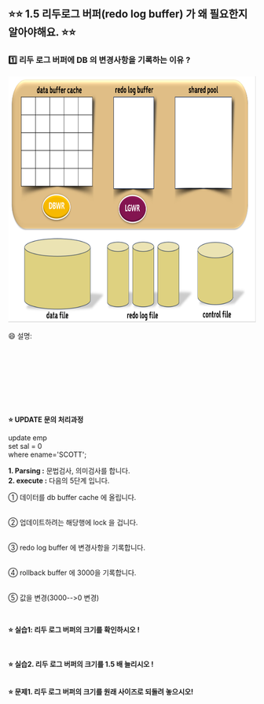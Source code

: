 
## ⭐⭐  1.5 리두로그 버퍼(redo log buffer) 가 왜 필요한지 알아야해요. ⭐⭐


### 1️⃣  리두 로그 버퍼에  DB 의 변경사항을 기록하는 이유 ? 

 
<img src="https://github.com/oracleyu01/oracle_admin/blob/main/%EC%98%A4%EB%9D%BC%ED%81%B4%20%EA%B8%B0%EB%B3%B8%20%EA%B5%AC%EC%A1%B0.png" width="800" height="500">

😄 설명:  
&nbsp;  
&nbsp;  
&nbsp;  
&nbsp;  
&nbsp;  
&nbsp;  
&nbsp;  
&nbsp;  

**⭐ UPDATE 문의 처리과정** 

  update  emp  
   set  sal = 0  
   where ename='SCOTT';  

  **1.  Parsing :**   문법검사, 의미검사를 합니다.  
  **2.  execute :**  다음의 5단계 입니다.
 &nbsp;    

 ① 데이터를 db buffer cache 에 올립니다.  
 &nbsp;  
 
 ② 업데이트하려는 해당행에 lock 을 겁니다.  
 &nbsp;  
 
 ③ redo log buffer 에 변경사항을 기록합니다.  
 &nbsp;  
 
 ④ rollback buffer 에 3000을 기록합니다.  
 &nbsp;  
 
 ⑤ 값을 변경(3000-->0 변경)  
 
&nbsp; 
&nbsp; 
&nbsp; 
&nbsp; 


**⭐ 실습1:    리두 로그 버퍼의 크기를 확인하시오 !**  

&nbsp; 
&nbsp; 
&nbsp; 
&nbsp; 


**⭐ 실습2. 리두 로그 버퍼의 크기를 1.5 배 늘리시오 !**  
&nbsp; 
&nbsp; 
&nbsp; 
&nbsp;  

**⭐ 문제1. 리두 로그 버퍼의 크기를 원래 사이즈로 되돌려 놓으시오!**  
&nbsp; 
&nbsp; 
&nbsp; 
&nbsp; 


